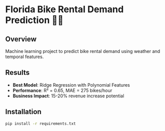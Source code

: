 # Florida Bike Rental Demand Prediction 🚴‍♂️

## Overview
Machine learning project to predict bike rental demand using weather and temporal features.

## Results
- **Best Model**: Ridge Regression with Polynomial Features
- **Performance**: R² = 0.65, MAE = 275 bikes/hour
- **Business Impact**: 15-20% revenue increase potential

## Installation
```bash
pip install -r requirements.txt